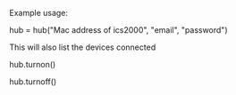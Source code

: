 

Example usage:

hub = hub("Mac address of ics2000", "email", "password")

This will also list the devices connected

hub.turnon(<id of device to turn on>)
  
hub.turnoff(<id of device to turn off>)
